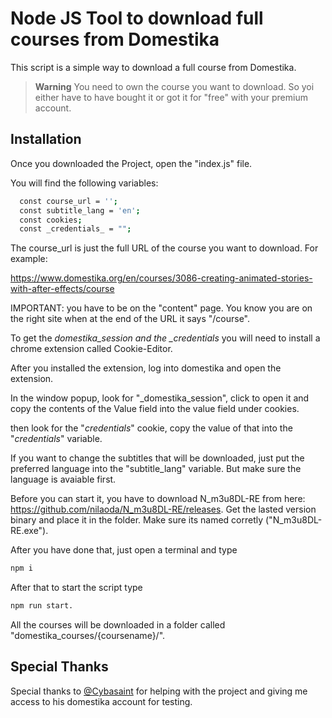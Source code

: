 # Node JS Tool to download full courses from Domestika

This script is a simple way to download a full course from Domestika.

> **Warning**
> You need to own the course you want to download. So yoi either have to have bought it or got it for "free" with your premium account.

## Installation

Once you downloaded the Project, open the "index.js" file.

You will find the following variables:

```bash
  const course_url = '';
  const subtitle_lang = 'en';
  const cookies;
  const _credentials_ = "";
```

The course_url is just the full URL of the course you want to download. For example:

https://www.domestika.org/en/courses/3086-creating-animated-stories-with-after-effects/course

IMPORTANT: you have to be on the "content" page. You know you are on the right site when at the end of the URL it says "/course".

To get the _domestika_session and the \_credentials_ you will need to install a chrome extension called Cookie-Editor.

After you installed the extension, log into domestika and open the extension.

In the window popup, look for "\_domestika_session", click to open it and copy the contents of the Value field into the value field under cookies.

then look for the "_credentials_" cookie, copy the value of that into the "_credentials_" variable.

If you want to change the subtitles that will be downloaded, just put the preferred language into the "subtitle_lang" variable. But make sure the language is avaiable first.

Before you can start it, you have to download N_m3u8DL-RE from here: https://github.com/nilaoda/N_m3u8DL-RE/releases. Get the lasted version binary and place it in the folder. Make sure its named corretly ("N_m3u8DL-RE.exe").

After you have done that, just open a terminal and type

```bash
npm i
```

After that to start the script type

```bash
npm run start.
```

All the courses will be downloaded in a folder called "domestika_courses/{coursename}/".

## Special Thanks

Special thanks to [@Cybasaint](https://www.github.com/Cybasaint) for helping with the project and giving me access to his domestika account for testing.
